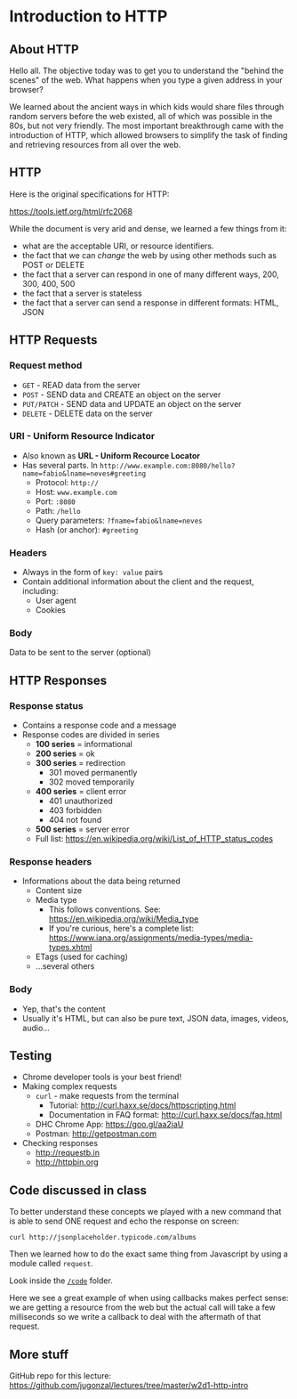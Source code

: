 # Introduction to HTTP

## About HTTP
Hello all.   The objective today was to get you to understand the "behind the
scenes" of the web.   What happens when you type a given address in your browser?

We learned about the ancient ways in which kids would share files through random
servers before the web existed, all of which was possible in the 80s, but not
very friendly.  The most important breakthrough came with the introduction of 
HTTP, which allowed browsers to simplify the task of finding and retrieving 
resources from all over the web.


## HTTP

Here is the original specifications for HTTP:

https://tools.ietf.org/html/rfc2068

While the document is very arid and dense, we learned a few things from it:

- what are the acceptable URI, or resource identifiers.
- the fact that we can *change* the web by using other methods such as POST or DELETE
- the fact that a server can respond in one of many different ways, 200, 300, 400, 500
- the fact that a server is stateless
- the fact that a server can send a response in different formats: HTML, JSON


## HTTP Requests

### Request method
* `GET` - READ data from the server
* `POST` - SEND data and CREATE an object on the server
* `PUT/PATCH` - SEND data and UPDATE an object on the server
* `DELETE` - DELETE data on the server


### URI - Uniform Resource Indicator
* Also known as **URL - Uniform Recource Locator**
* Has several parts. In `http://www.example.com:8080/hello?name=fabio&lname=neves#greeting`
    - Protocol: `http://`
    - Host: `www.example.com`
    - Port: `:8080`
    - Path: `/hello`
    - Query parameters: `?fname=fabio&lname=neves`
    - Hash (or anchor): `#greeting`

### Headers
* Always in the form of `key: value` pairs
* Contain additional information about the client and the request, including:
    - User agent
    - Cookies

### Body
Data to be sent to the server (optional)


## HTTP Responses

### Response status
- Contains a response code and a message
- Response codes are divided in series
    + **100 series** = informational
    + **200 series** = ok
    + **300 series** = redirection
        * 301 moved permanently
        * 302 moved temporarily
    + **400 series** = client error
        * 401 unauthorized
        * 403 forbidden
        * 404 not found
    + **500 series** = server error
    + Full list: https://en.wikipedia.org/wiki/List_of_HTTP_status_codes

### Response headers
- Informations about the data being returned
    + Content size
    + Media type
        * This follows conventions. See: https://en.wikipedia.org/wiki/Media_type
        * If you're curious, here's a complete list: https://www.iana.org/assignments/media-types/media-types.xhtml
    + ETags (used for caching)
    + ...several others

### Body
* Yep, that's the content
* Usually it's HTML, but can also be pure text, JSON data, images, videos, audio...


## Testing

* Chrome developer tools is your best friend!
* Making complex requests
    - `curl` - make requests from the terminal
        + Tutorial: http://curl.haxx.se/docs/httpscripting.html
        + Documentation in FAQ format: http://curl.haxx.se/docs/faq.html
    - DHC Chrome App: https://goo.gl/aa2jaU
    - Postman: http://getpostman.com
* Checking responses
    - http://requestb.in
    - http://httpbin.org



## Code discussed in class

To better understand these concepts we played with a new command that is able
to send ONE request and echo the response on screen:

```
curl http://jsonplaceholder.typicode.com/albums

```

Then we learned how to do the exact same thing from Javascript by using a module called `request`.

Look inside the [`/code`](https://github.com/jugonzal/lectures/tree/master/w2d1-http-intro/code) folder.


Here we see a great example of when using callbacks makes perfect sense:  we are
getting a resource from the web but the actual call will take a few milliseconds
so we write a callback to deal with the aftermath of that request.


## More stuff

GitHub repo for this lecture: https://github.com/jugonzal/lectures/tree/master/w2d1-http-intro


